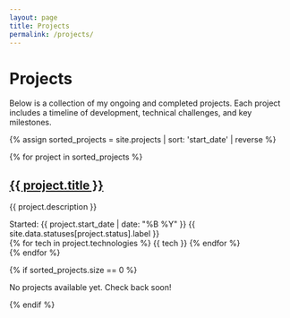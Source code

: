 ```yaml
---
layout: page
title: Projects
permalink: /projects/
---
```


# Projects

Below is a collection of my ongoing and completed projects. Each project includes a timeline of development, technical challenges, and key milestones.

{% assign sorted_projects = site.projects | sort: 'start_date' | reverse %}

<div class="projects-grid">
  {% for project in sorted_projects %}
    <div class="project-card">
      <h2><a href="{{ project.url }}">{{ project.title }}</a></h2>
      <p>{{ project.description }}</p>
      <div class="project-meta">
        <span class="project-date">Started: {{ project.start_date | date: "%B %Y" }}</span>
        <span class="project-status {{ project.status }}">{{ site.data.statuses[project.status].label }}</span>
      </div>
      <div class="project-technologies">
        {% for tech in project.technologies %}
          <span class="tech-badge">{{ tech }}</span>
        {% endfor %}
      </div>
    </div>
  {% endfor %}
</div>

{% if sorted_projects.size == 0 %}
<p>No projects available yet. Check back soon!</p>
{% endif %} 